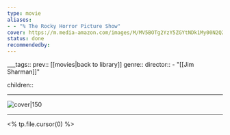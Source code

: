 ```yaml
---
type: movie
aliases:
- - "% The Rocky Horror Picture Show"
cover: https://m.media-amazon.com/images/M/MV5BOTg2YzY5ZGYtNDk1My00N2Q2LWFhN2YtZWU5YTkzODIyZGRmXkEyXkFqcGc@._V1_SX300.jpg
status: done
recommendedby:
---
```

___tags:: prev:: [[movies|back to library]]
genre::
director::  - "[[Jim Sharman]]"
 
children::
___
![cover|150](https://m.media-amazon.com/images/M/MV5BOTg2YzY5ZGYtNDk1My00N2Q2LWFhN2YtZWU5YTkzODIyZGRmXkEyXkFqcGc@._V1_SX300.jpg)
___
<% tp.file.cursor(0) %>

